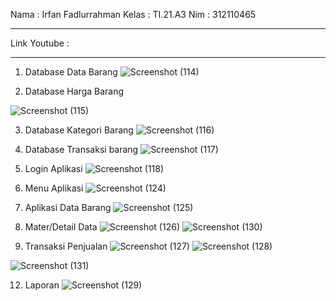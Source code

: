 Nama : Irfan Fadlurrahman 
Kelas : TI.21.A3
Nim : 312110465
********************************************

Link Youtube : 


********************************************
1. Database Data Barang
![Screenshot (114)](https://github.com/stavonofa/UASpemrogvisual/assets/98897147/2df19f7b-effd-4b65-af62-b71513cba2ce)

2. Database Harga Barang
   
![Screenshot (115)](https://github.com/stavonofa/UASpemrogvisual/assets/98897147/21acc4a2-db93-4edc-954e-5bc6f969614a)

3. Database Kategori Barang
![Screenshot (116)](https://github.com/stavonofa/UASpemrogvisual/assets/98897147/0f1f6764-8138-417b-beee-5d0a4816ee72)

4. Database Transaksi barang
![Screenshot (117)](https://github.com/stavonofa/UASpemrogvisual/assets/98897147/68b4fdf4-23db-44dd-bab2-f1062668535c)

5. Login Aplikasi
![Screenshot (118)](https://github.com/stavonofa/UASpemrogvisual/assets/98897147/f79fb458-baf4-4e34-91e1-78c041ad2ed8)

6. Menu Aplikasi
![Screenshot (124)](https://github.com/stavonofa/UASpemrogvisual/assets/98897147/8e4f1609-4de5-4d06-bd96-1db7322050f4)

7. Aplikasi Data Barang
![Screenshot (125)](https://github.com/stavonofa/UASpemrogvisual/assets/98897147/cd963574-363b-4248-9b39-8b502ae3051d)

8. Mater/Detail Data
![Screenshot (126)](https://github.com/stavonofa/UASpemrogvisual/assets/98897147/ec3088c6-7c0a-4d8a-a1a8-887b64bf03ae)
![Screenshot (130)](https://github.com/stavonofa/UASpemrogvisual/assets/98897147/fa212f78-ea09-487f-b0ef-8f571c9215bc)

10. Transaksi Penjualan
  ![Screenshot (127)](https://github.com/stavonofa/UASpemrogvisual/assets/98897147/60d5848a-8aa4-46fc-a05c-2b0191654ba7)
 ![Screenshot (128)](https://github.com/stavonofa/UASpemrogvisual/assets/98897147/342c939c-6748-416f-b4d7-7412f0f5280f)

![Screenshot (131)](https://github.com/stavonofa/UASpemrogvisual/assets/98897147/1d76becd-96f3-4af0-909c-7b467740543e)

12. Laporan
![Screenshot (129)](https://github.com/stavonofa/UASpemrogvisual/assets/98897147/43442be1-e129-4031-838e-251711b560aa)


 

   









